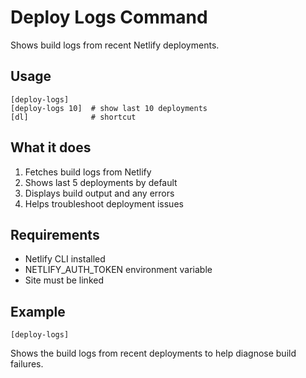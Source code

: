# Deploy Logs Command

Shows build logs from recent Netlify deployments.

## Usage
```
[deploy-logs]
[deploy-logs 10]  # show last 10 deployments
[dl]              # shortcut
```

## What it does
1. Fetches build logs from Netlify
2. Shows last 5 deployments by default
3. Displays build output and any errors
4. Helps troubleshoot deployment issues

## Requirements
- Netlify CLI installed
- NETLIFY_AUTH_TOKEN environment variable
- Site must be linked

## Example
```
[deploy-logs]
```

Shows the build logs from recent deployments to help diagnose build failures.
